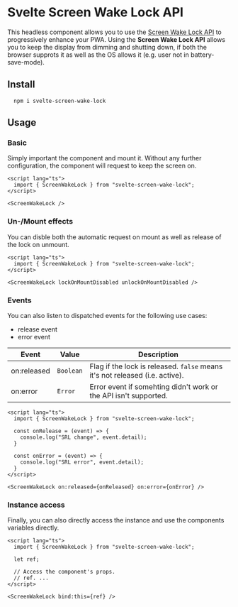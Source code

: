 # Svelte Screen Wake Lock API

This headless component allows you to use the [Screen Wake Lock API](https://web.dev/wake-lock/) to progressively enhance your PWA. Using the **Screen Wake Lock API** allows you to keep the display from dimming and shutting down, if both the browser supprots it as well as the OS allows it (e.g. user not in battery-save-mode).

## Install

```text
  npm i svelte-screen-wake-lock
```

## Usage

### Basic

Simply important the component and mount it. Without any further configuration, the component will request to keep the screen on.

```svelte
<script lang="ts">
  import { ScreenWakeLock } from "svelte-screen-wake-lock";
</script>

<ScreenWakeLock />
```

### Un-/Mount effects

You can disble both the automatic request on mount as well as release of the lock on unmount.

```svelte
<script lang="ts">
  import { ScreenWakeLock } from "svelte-screen-wake-lock";
</script>

<ScreenWakeLock lockOnMountDisabled unlockOnMountDisabled />
```

### Events

You can also listen to dispatched events for the following use cases:
- release event
- error event

| Event | Value | Description |
| --- | --- | --- |
| on:released | `Boolean` | Flag if the lock is released. `false` means it's not released (i.e. active). |
| on:error | `Error` | Error event if somehting didn't work or the API isn't supported. |

```svelte
<script lang="ts">
  import { ScreenWakeLock } from "svelte-screen-wake-lock";

  const onRelease = (event) => {
    console.log("SRL change", event.detail);
  }

  const onError = (event) => {
    console.log("SRL error", event.detail);
  }
</script>

<ScreenWakeLock on:released={onReleased} on:error={onError} />
```

### Instance access

Finally, you can also directly access the instance and use the components variables directly.

```svelte
<script lang="ts">
  import { ScreenWakeLock } from "svelte-screen-wake-lock";

  let ref;

  // Access the component's props.
  // ref. ...
</script>

<ScreenWakeLock bind:this={ref} />
```
